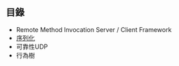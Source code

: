 ## 目錄
- Remote Method Invocation Server / Client Framework
- [序列化](serialization.md)
- 可靠性UDP
- 行為樹




